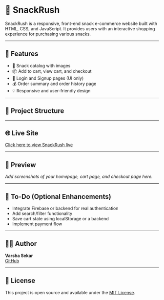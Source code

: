 # 🍿 SnackRush

SnackRush is a responsive, front-end snack e-commerce website built with HTML, CSS, and JavaScript. It provides users with an interactive shopping experience for purchasing various snacks.

---

## 🚀 Features

- 🛒 Snack catalog with images
- 📦 Add to cart, view cart, and checkout
- 🔐 Login and Signup pages (UI only)
- 💰 Order summary and order history page
- 💡 Responsive and user-friendly design

---

## 📂 Project Structure


---

## 🌐 Live Site

[Click here to view SnackRush live](https://varshasekar88.github.io/snackrush/)

---

## 📸 Preview

*Add screenshots of your homepage, cart page, and checkout page here.*

---

## 📌 To-Do (Optional Enhancements)

- Integrate Firebase or backend for real authentication
- Add search/filter functionality
- Save cart state using localStorage or a backend
- Implement payment flow

---

## 🙋‍♀️ Author

**Varsha Sekar**  
[GitHub](https://github.com/VarshaSekar88)

---

## 📄 License

This project is open source and available under the [MIT License](LICENSE).

